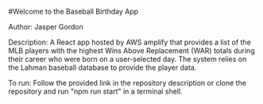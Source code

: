 #Welcome to the Baseball Birthday App

Author: Jasper Gordon

Description: A React app hosted by AWS amplify that provides a list of the MLB players with the highest Wins Above Replacement (WAR) totals during their career who were born on a user-selected day. The system relies on the Lahman baseball database to provide the player data. 

To run: Follow the provided link in the repository description or clone the repository and run "npm run start" in a terminal shell.
